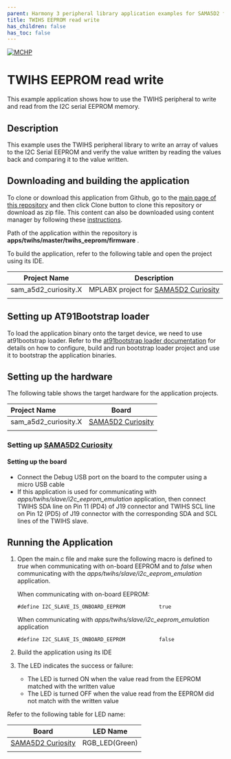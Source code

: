 ```yaml
---
parent: Harmony 3 peripheral library application examples for SAMA5D2 family
title: TWIHS EEPROM read write 
has_children: false
has_toc: false
---
```


[![MCHP](https://www.microchip.com/ResourcePackages/Microchip/assets/dist/images/logo.png)](https://www.microchip.com)

# TWIHS EEPROM read write

This example application shows how to use the TWIHS peripheral to write and read from the I2C serial EEPROM memory.

## Description

This example uses the TWIHS peripheral library to write an array of values to the I2C Serial EEPROM and verify the value written by reading the values back and comparing it to the value written.

## Downloading and building the application

To clone or download this application from Github, go to the [main page of this repository](https://github.com/Microchip-MPLAB-Harmony/csp_apps_sam_a5d2) and then click Clone button to clone this repository or download as zip file.
This content can also be downloaded using content manager by following these [instructions](https://github.com/Microchip-MPLAB-Harmony/contentmanager/wiki).

Path of the application within the repository is **apps/twihs/master/twihs_eeprom/firmware** .

To build the application, refer to the following table and open the project using its IDE.

| Project Name      | Description                                    |
| ----------------- | ---------------------------------------------- |
| sam_a5d2_curiosity.X | MPLABX project for [SAMA5D2 Curiosity]() |
|||

## Setting up AT91Bootstrap loader

To load the application binary onto the target device, we need to use at91bootstrap loader. Refer to the [at91bootstrap loader documentation](../../../docs/readme_bootstrap.md) for details on how to configure, build and run bootstrap loader project and use it to bootstrap the application binaries.

## Setting up the hardware

The following table shows the target hardware for the application projects.

| Project Name| Board|
|:---------|:---------:|
| sam_a5d2_curiosity.X  | [SAMA5D2 Curiosity]() |
|||

### Setting up [SAMA5D2 Curiosity]()

#### Setting up the board

- Connect the Debug USB port on the board to the computer using a micro USB cable
- If this application is used for communicating with *apps/twihs/slave/i2c_eeprom_emulation* application, then connect TWIHS SDA line on Pin 11 (PD4) of J19 connector and TWIHS SCL line on Pin 12 (PD5) of J19 connector with the corresponding SDA and SCL lines of the TWIHS slave.

## Running the Application

1. Open the main.c file and make sure the following macro is defined to *true* when communicating with on-board EEPROM and to *false* when communicating with the *apps/twihs/slave/i2c_eeprom_emulation* application.

   When communicating with on-board EEPROM:
   
   `#define I2C_SLAVE_IS_ONBOARD_EEPROM           true`

   When communicating with *apps/twihs/slave/i2c_eeprom_emulation* application

   `#define I2C_SLAVE_IS_ONBOARD_EEPROM           false`

2. Build the application using its IDE

3. The LED indicates the success or failure:
    - The LED is turned ON when the value read from the EEPROM matched with the written value
    - The LED is turned OFF when the value read from the EEPROM did not match with the written value

Refer to the following table for LED name:

| Board      | LED Name                                    |
| ----------------- | ---------------------------------------------- |
| [SAMA5D2 Curiosity]() |RGB_LED(Green)  |
|||
